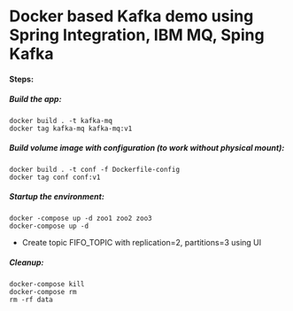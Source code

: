 # Docker based Kafka demo using Spring Integration, IBM MQ, Sping Kafka


#### Steps:
##### Build the app:
```shell script
docker build . -t kafka-mq
docker tag kafka-mq kafka-mq:v1
```

##### Build volume image with configuration (to work without physical mount):
```shell script
docker build . -t conf -f Dockerfile-config
docker tag conf conf:v1
```

##### Startup the environment:
```shell script
docker -compose up -d zoo1 zoo2 zoo3
docker-compose up -d
```
- Create topic FIFO_TOPIC with replication=2, partitions=3 using UI


##### Cleanup:
```shell script
docker-compose kill
docker-compose rm
rm -rf data
```